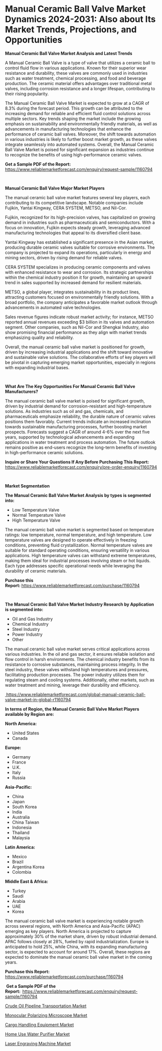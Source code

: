 <p><h1>Manual Ceramic Ball Valve Market Dynamics 2024-2031: Also about Its Market Trends, Projections, and Opportunities</h1></p><p><strong>Manual Ceramic Ball Valve Market Analysis and Latest Trends</strong></p>
<p><p>A Manual Ceramic Ball Valve is a type of valve that utilizes a ceramic ball to control fluid flow in various applications. Known for their superior wear resistance and durability, these valves are commonly used in industries such as water treatment, chemical processing, and food and beverage production. The ceramic material offers advantages over traditional metal valves, including corrosion resistance and a longer lifespan, contributing to their rising popularity.</p><p>The Manual Ceramic Ball Valve Market is expected to grow at a CAGR of 8.3% during the forecast period. This growth can be attributed to the increasing demand for reliable and efficient fluid control solutions across multiple sectors. Key trends shaping the market include the growing emphasis on sustainability and environmentally friendly materials, as well as advancements in manufacturing technologies that enhance the performance of ceramic ball valves. Moreover, the shift towards automation in various industries is likely to further boost market growth, as these valves integrate seamlessly into automated systems. Overall, the Manual Ceramic Ball Valve Market is poised for significant expansion as industries continue to recognize the benefits of using high-performance ceramic valves.</p></p>
<p><strong>Get a Sample PDF of the Report:&nbsp;</strong> <a href="https://www.reliablemarketforecast.com/enquiry/request-sample/1160794?utm_campaign=1108&utm_medium=2&utm_source=Github&utm_content=ia&utm_term=17112024&utm_id=manual-ceramic-ball-valve">https://www.reliablemarketforecast.com/enquiry/request-sample/1160794</a></p>
<p>&nbsp;</p>
<p><strong>Manual Ceramic Ball Valve Major Market Players</strong></p>
<p><p>The manual ceramic ball valve market features several key players, each contributing to its competitive landscape. Notable companies include Fujikin, Yantai Kingway, CERA SYSTEM, METSO, and Nil-Cor. </p><p>Fujikin, recognized for its high-precision valves, has capitalized on growing demand in industries such as pharmaceuticals and semiconductors. With a focus on innovation, Fujikin expects steady growth, leveraging advanced manufacturing technologies that appeal to its diversified client base.</p><p>Yantai Kingway has established a significant presence in the Asian market, producing durable ceramic valves suitable for corrosive environments. The company is projected to expand its operations, particularly in energy and mining sectors, driven by rising demand for reliable valves.</p><p>CERA SYSTEM specializes in producing ceramic components and valves with enhanced resistance to wear and corrosion. Its strategic partnerships within the chemical industry position it for growth, maintaining an upward trend in sales supported by increased demand for resilient materials.</p><p>METSO, a global player, integrates sustainability in its product lines, attracting customers focused on environmentally friendly solutions. With a broad portfolio, the company anticipates a favorable market outlook through advancements in automated valve technologies.</p><p>Sales revenue figures indicate robust market activity; for instance, METSO reported annual revenues exceeding $3 billion in its valves and automation segment. Other companies, such as Nil-Cor and Shengkai Industry, also show promising financial performance as they align with market trends emphasizing quality and reliability.</p><p>Overall, the manual ceramic ball valve market is positioned for growth, driven by increasing industrial applications and the shift toward innovative and sustainable valve solutions. The collaborative efforts of key players will be pivotal in capturing emerging market opportunities, especially in regions with expanding industrial bases.</p></p>
<p>&nbsp;</p>
<p><strong>What Are The Key Opportunities For Manual Ceramic Ball Valve Manufacturers?</strong></p>
<p><p>The manual ceramic ball valve market is poised for significant growth, driven by industrial demand for corrosion-resistant and high-temperature solutions. As industries such as oil and gas, chemicals, and pharmaceuticals emphasize reliability, the durable nature of ceramic valves positions them favorably. Current trends indicate an increased inclination towards sustainable manufacturing processes, further boosting market prospects. Forecasts suggest a CAGR of around 4-6% over the next five years, supported by technological advancements and expanding applications in water treatment and process automation. The future outlook remains positive as end-users recognize the long-term benefits of investing in high-performance ceramic solutions.</p></p>
<p><strong>Inquire or Share Your Questions If Any Before Purchasing This Report:</strong> <a href="https://www.reliablemarketforecast.com/enquiry/pre-order-enquiry/1160794?utm_campaign=1108&utm_medium=2&utm_source=Github&utm_content=ia&utm_term=17112024&utm_id=manual-ceramic-ball-valve">https://www.reliablemarketforecast.com/enquiry/pre-order-enquiry/1160794</a></p>
<p>&nbsp;</p>
<p><strong>Market Segmentation</strong></p>
<p><strong>The Manual Ceramic Ball Valve Market Analysis by types is segmented into:</strong></p>
<p><ul><li>Low Temperature Valve</li><li>Normal Temperature Valve</li><li>High Temperature Valve</li></ul></p>
<p><p>The manual ceramic ball valve market is segmented based on temperature ratings: low temperature, normal temperature, and high temperature. Low temperature valves are designed to operate effectively in freezing conditions, preventing fluid crystallization. Normal temperature valves are suitable for standard operating conditions, ensuring versatility in various applications. High temperature valves can withstand extreme temperatures, making them ideal for industrial processes involving steam or hot liquids. Each type addresses specific operational needs while leveraging the durability of ceramic materials.</p></p>
<p><strong>Purchase this Report:&nbsp;</strong><a href="https://www.reliablemarketforecast.com/purchase/1160794?utm_campaign=1108&utm_medium=2&utm_source=Github&utm_content=ia&utm_term=17112024&utm_id=manual-ceramic-ball-valve">https://www.reliablemarketforecast.com/purchase/1160794</a></p>
<p>&nbsp;</p>
<p><strong>The Manual Ceramic Ball Valve Market Industry Research by Application is segmented into:</strong></p>
<p><ul><li>Oil and Gas Industry</li><li>Chemical Industry</li><li>Steel Industry</li><li>Power Industry</li><li>Other</li></ul></p>
<p><p>The manual ceramic ball valve market serves critical applications across various industries. In the oil and gas sector, it ensures reliable isolation and flow control in harsh environments. The chemical industry benefits from its resistance to corrosive substances, maintaining process integrity. In the steel industry, these valves withstand high temperatures and pressures, facilitating production processes. The power industry utilizes them for regulating steam and cooling systems. Additionally, other markets, such as water treatment and mining, leverage their durability and efficiency.</p></p>
<p><a href="https://www.reliablemarketforecast.com/global-manual-ceramic-ball-valve-market-in-global-r1160794?utm_campaign=1108&utm_medium=2&utm_source=Github&utm_content=ia&utm_term=17112024&utm_id=manual-ceramic-ball-valve">&nbsp;https://www.reliablemarketforecast.com/global-manual-ceramic-ball-valve-market-in-global-r1160794</a></p>
<p><strong>In terms of Region, the Manual Ceramic Ball Valve Market Players available by Region are:</strong></p>
<p>
    <p> <strong> North America: </strong>
        <ul>
            <li>United States</li>
            <li>Canada</li>
        </ul>
        </p> 
    <p> <strong> Europe: </strong>
        <ul>
            <li>Germany</li>
            <li>France</li>
            <li>U.K.</li>
            <li>Italy</li>
            <li>Russia</li>
        </ul>
        </p> 
    <p> <strong> Asia-Pacific: </strong>
        <ul>
            <li>China</li>
            <li>Japan</li>
            <li>South Korea</li>
            <li>India</li>
            <li>Australia</li>
            <li>China Taiwan</li>
            <li>Indonesia</li>
            <li>Thailand</li>
            <li>Malaysia</li>
        </ul>
        </p> 
    <p> <strong> Latin America: </strong>
        <ul>
            <li>Mexico</li>
            <li>Brazil</li>
            <li>Argentina Korea</li>
            <li>Colombia</li>
        </ul>
        </p> 
    <p> <strong> Middle East & Africa: </strong>
        <ul>
            <li>Turkey</li>
            <li>Saudi</li>
            <li>Arabia</li>
            <li>UAE</li>
            <li>Korea</li>
        </ul>
    </p>
    </p>
<p><p>The manual ceramic ball valve market is experiencing notable growth across several regions, with North America and Asia-Pacific (APAC) emerging as key players. North America is projected to capture approximately 30% of the market share, driven by robust industrial demand. APAC follows closely at 28%, fueled by rapid industrialization. Europe is anticipated to hold 25%, while China, with its expanding manufacturing sector, is expected to account for around 17%. Overall, these regions are expected to dominate the manual ceramic ball valve market in the coming years.</p></p>
<p><strong>Purchase this Report: </strong><a href="https://www.reliablemarketforecast.com/purchase/1160794?utm_campaign=1108&utm_medium=2&utm_source=Github&utm_content=ia&utm_term=17112024&utm_id=manual-ceramic-ball-valve">https://www.reliablemarketforecast.com/purchase/1160794</a></p>
<p>&nbsp;<strong>Get a Sample PDF of the Report:&nbsp;&nbsp;</strong><a href="https://www.reliablemarketforecast.com/enquiry/request-sample/1160794?utm_campaign=1108&utm_medium=2&utm_source=Github&utm_content=ia&utm_term=17112024&utm_id=manual-ceramic-ball-valve">https://www.reliablemarketforecast.com/enquiry/request-sample/1160794</a></p>
<p><strong></strong></p>
<p><p><a href="https://issuu.com/reportprime-2/docs/crude-oil-pipeline-transportation-m_fb8e46301eee86?utm_campaign=1108&utm_medium=2&utm_source=Github&utm_content=ia&utm_term=17112024&utm_id=manual-ceramic-ball-valve">Crude Oil Pipeline Transportation Market</a></p><p><a href="https://github.com/CliffMedina6/Market-Research-Report-List-7/blob/main/monocular-polarizing-microscope-market.md?utm_campaign=1108&utm_medium=2&utm_source=Github&utm_content=ia&utm_term=17112024&utm_id=manual-ceramic-ball-valve">Monocular Polarizing Microscope Market</a></p><p><a href="https://issuu.com/reportprime-2/docs/cargo-handling-equipment-market-siz_46501b3fec2651?utm_campaign=1108&utm_medium=2&utm_source=Github&utm_content=ia&utm_term=17112024&utm_id=manual-ceramic-ball-valve">Cargo Handling Equipment Market</a></p><p><a href="https://www.linkedin.com/pulse/home-use-water-purifier-market-dynamics-application-types-emerging-14jpc?utm_campaign=1108&utm_medium=2&utm_source=Github&utm_content=ia&utm_term=17112024&utm_id=manual-ceramic-ball-valve">Home Use Water Purifier Market</a></p><p><a href="https://www.linkedin.com/pulse/laser-engraving-machine-market-industry-trends-forecast-period-aqjgc?utm_campaign=1108&utm_medium=2&utm_source=Github&utm_content=ia&utm_term=17112024&utm_id=manual-ceramic-ball-valve">Laser Engraving Machine Market</a></p></p>